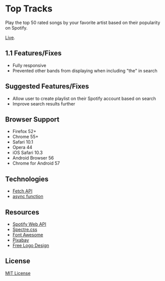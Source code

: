 # Top Tracks
Play the top 50 rated songs by your favorite artist based on their popularity on Spotify.

[Live](https://jazzbrotha.github.io/top-tracks).

## 1.1 Features/Fixes
* Fully responsive
* Prevented other bands from displaying when including "the" in search

## Suggested Features/Fixes
* Allow user to create playlist on their Spotify account based on search
* Improve search results further

## Browser Support
* Firefox 52+
* Chrome 55+
* Safari 10.1
* Opera 44
* iOS Safari 10.3
* Android Browser 56
* Chrome for Android 57

## Technologies
* [Fetch API](https://developer.mozilla.org/en-US/docs/Web/API/Fetch_API)
* [async function](https://developer.mozilla.org/en-US/docs/Web/JavaScript/Reference/Statements/async_function)

## Resources
* [Spotify Web API](https://developer.spotify.com/web-api/)
* [Spectre.css](https://github.com/picturepan2/spectre)
* [Font Awesome](http://fontawesome.io)
* [Pixabay](https://pixabay.com)
* [Free Logo Design](https://www.freelogodesign.org)

## License
[MIT License](https://github.com/JazzBrotha/top-tracks/blob/master/LICENSE)
